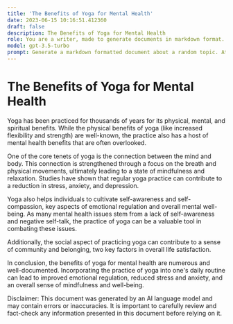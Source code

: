 ```yaml
---
title: 'The Benefits of Yoga for Mental Health'
date: 2023-06-15 10:16:51.412360
draft: false
description: The Benefits of Yoga for Mental Health
role: You are a writer, made to generate documents in markdown format. It is very important that all of the documents you generate are in valid markdown format.
model: gpt-3.5-turbo
prompt: Generate a markdown formatted document about a random topic. At the bottom, include a disclaimer explaining that the document was generated by you. The first line of the document should be the title. Make sure that the entire document is in proper markdown format, using a mix of various tags to make the document visually appealing.
---
```


# The Benefits of Yoga for Mental Health

Yoga has been practiced for thousands of years for its physical, mental, and spiritual benefits. While the physical benefits of yoga (like increased flexibility and strength) are well-known, the practice also has a host of mental health benefits that are often overlooked.

One of the core tenets of yoga is the connection between the mind and body. This connection is strengthened through a focus on the breath and physical movements, ultimately leading to a state of mindfulness and relaxation. Studies have shown that regular yoga practice can contribute to a reduction in stress, anxiety, and depression. 

Yoga also helps individuals to cultivate self-awareness and self-compassion, key aspects of emotional regulation and overall mental well-being. As many mental health issues stem from a lack of self-awareness and negative self-talk, the practice of yoga can be a valuable tool in combating these issues.

Additionally, the social aspect of practicing yoga can contribute to a sense of community and belonging, two key factors in overall life satisfaction. 

In conclusion, the benefits of yoga for mental health are numerous and well-documented. Incorporating the practice of yoga into one's daily routine can lead to improved emotional regulation, reduced stress and anxiety, and an overall sense of mindfulness and well-being.

Disclaimer: This document was generated by an AI language model and may contain errors or inaccuracies. It is important to carefully review and fact-check any information presented in this document before relying on it.